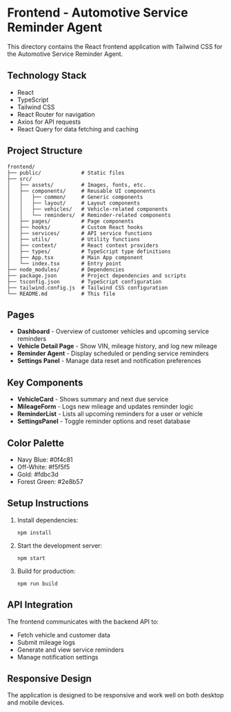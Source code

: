 # Frontend - Automotive Service Reminder Agent

This directory contains the React frontend application with Tailwind CSS for the Automotive Service Reminder Agent.

## Technology Stack

- React
- TypeScript
- Tailwind CSS
- React Router for navigation
- Axios for API requests
- React Query for data fetching and caching

## Project Structure

```
frontend/
├── public/             # Static files
├── src/
│   ├── assets/         # Images, fonts, etc.
│   ├── components/     # Reusable UI components
│   │   ├── common/     # Generic components
│   │   ├── layout/     # Layout components
│   │   ├── vehicles/   # Vehicle-related components
│   │   └── reminders/  # Reminder-related components
│   ├── pages/          # Page components
│   ├── hooks/          # Custom React hooks
│   ├── services/       # API service functions
│   ├── utils/          # Utility functions
│   ├── context/        # React context providers
│   ├── types/          # TypeScript type definitions
│   ├── App.tsx         # Main App component
│   └── index.tsx       # Entry point
├── node_modules/       # Dependencies
├── package.json        # Project dependencies and scripts
├── tsconfig.json       # TypeScript configuration
├── tailwind.config.js  # Tailwind CSS configuration
└── README.md           # This file
```

## Pages

- **Dashboard** - Overview of customer vehicles and upcoming service reminders
- **Vehicle Detail Page** - Show VIN, mileage history, and log new mileage
- **Reminder Agent** - Display scheduled or pending service reminders
- **Settings Panel** - Manage data reset and notification preferences

## Key Components

- **VehicleCard** - Shows summary and next due service
- **MileageForm** - Logs new mileage and updates reminder logic
- **ReminderList** - Lists all upcoming reminders for a user or vehicle
- **SettingsPanel** - Toggle reminder options and reset database

## Color Palette

- Navy Blue: #0f4c81
- Off-White: #f5f5f5
- Gold: #fdbc3d
- Forest Green: #2e8b57

## Setup Instructions

1. Install dependencies:
   ```
   npm install
   ```

2. Start the development server:
   ```
   npm start
   ```

3. Build for production:
   ```
   npm run build
   ```

## API Integration

The frontend communicates with the backend API to:
- Fetch vehicle and customer data
- Submit mileage logs
- Generate and view service reminders
- Manage notification settings

## Responsive Design

The application is designed to be responsive and work well on both desktop and mobile devices.
